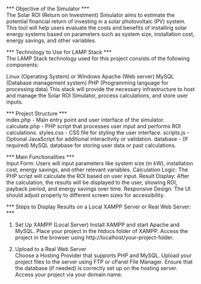 *** Objective of the Simulator ***  
The Solar ROI (Return on Investment) Simulator aims to estimate the potential financial return of investing in a solar photovoltaic (PV) system. This tool will help users evaluate the costs and benefits of installing solar energy systems based on parameters such as system size, installation cost, energy savings, and other variables.


*** Technology to Use for LAMP Stack ***  
The LAMP Stack technology used for this project consists of the following components:  

Linux (Operating System) or Windows
Apache (Web server)
MySQL (Database management system)
PHP (Programming language for processing data)
This stack will provide the necessary infrastructure to host and manage the Solar ROI Simulator, process calculations, and store user inputs.

*** Project Structure ***  
index.php - Main entry point and user interface of the simulator.
calculate.php - PHP script that processes user input and performs ROI calculations.
styles.css - CSS file for styling the user interface.
scripts.js - Optional JavaScript for additional interactivity or validation.
database - (If required) MySQL database for storing user data or past calculations.

*** Main Functionalities ***  
Input Form: Users will input parameters like system size (in kW), installation cost, energy savings, and other relevant variables.
Calculation Logic: The PHP script will calculate the ROI based on user input.
Result Display: After the calculation, the results will be displayed to the user, showing ROI, payback period, and energy savings over time.
Responsive Design: The UI should adjust properly to different screen sizes for accessibility.

*** Steps to Display Results on a Local XAMPP Server or Real Web Server: ***  
1. Set Up XAMPP (Local Server)
Install XAMPP and start Apache and MySQL.
Place your project in the htdocs folder of XAMPP.
Access the project in the browser using http://localhost/your-project-folder.

3. Upload to a Real Web Server  
Choose a Hosting Provider that supports PHP and MySQL.
Upload your project files to the server using FTP or cPanel File Manager.
Ensure that the database (if needed) is correctly set up on the hosting server.
Access your project via your domain name.

